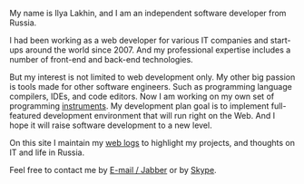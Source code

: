 My name is Ilya Lakhin, and I am an independent software developer from Russia.

I had been working as a web developer for various IT companies and start-ups
around the world since 2007. And my professional expertise includes a number of
front-end and back-end technologies.

But my interest is not limited to web development only. My other big passion
is tools made for other software engineers. Such as programming language
compilers, IDEs, and code editors. Now I am working on my own set of programming
[instruments](/projects/#research). My development plan goal is to implement
full-featured development environment that will run right on the Web. And I hope
it will raise software development to a new level.

On this site I maintain my [web logs](/blog/) to highlight my projects, and
thoughts on IT and life in Russia.

Feel free to contact me by [E-mail / Jabber](mailto:eliah.lakhin@gmail.com) or
by [Skype](skype:eliah.lakhin).
